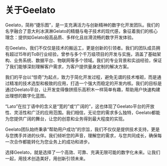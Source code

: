 # 关于Geelato

Geelato，简称“捷乐图”，是一支充满活力与创新精神的数字化开发团队。我们的名字融合了意大利冰淇淋Gelato的精髓与电子技术的现代感，象征着我们的核心理念：提供如Gelato般高品质、多样化且丝滑流畅的数字开发体验。

在Geelato，我们不仅仅是技术的搬运工，更是创新的引领者。我们的团队成员拥有超过15年的ToB行业经验，曾参与多个千万级项目的开发与实施，涵盖了基础架构、业务系统、数据平台、物联网等多个领域。我们的专业背景和实战经验，保证了我们能够深刻理解客户需求，为客户提供量身定制的解决方案。

我们的平台以“惊奇”为起点，致力于简化开发过程，避免无谓的技术堆砌，而是通过精准的技术选型和极致的应用，打造一个强大而稳定的开发内核。我们的目标是通过Geelato平台，让开发变得像拼搭乐高积木一样简单有趣，帮助用户快速构建出理想的数字化蓝图。

“Lato”在拉丁语中的含义是“宽的”或“广阔的”，这也体现了Geelato平台的开放性、灵活性和广泛的应用范围。我们相信，无论您的需求多么独特，Geelato都能为您提供广阔的舞台，让您的创意和业务得到最大程度的实现。

Geelato团队始终秉承“帮助用户成功”的宗旨，我们不仅仅是提供技术支持，更是与您携手并进的伙伴。我们倾听您的声音，理解您的需求，与您共同成长，确保每一次合作都能转化为您业务上的成功和进步。

选择Geelato，就是选择了一个高效、可靠、充满无限可能的数字化未来。让我们一起，用技术创造美好，用创新引领未来。